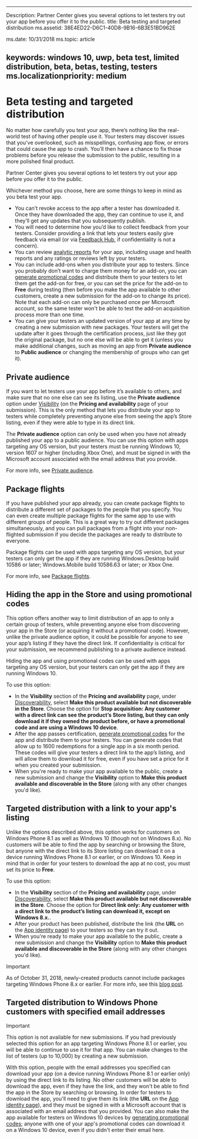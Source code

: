 ﻿---

Description: Partner Center gives you several options to let testers try out your app before you offer it to the public. 
title: Beta testing and targeted distribution
ms.assetid: 38E4ED22-D6C1-40D8-9B16-6B3E51BD962E

ms.date: 10/31/2018
ms.topic: article


keywords: windows 10, uwp, beta test, limited distribution, beta, betas, testing, testers
ms.localizationpriority: medium
---

# Beta testing and targeted distribution

No matter how carefully you test your app, there’s nothing like the real-world test of having other people use it. Your testers may discover issues that you’ve overlooked, such as misspellings, confusing app flow, or errors that could cause the app to crash. You’ll then have a chance to fix those problems before you release the submission to the public, resulting in a more polished final product. 

Partner Center gives you several options to let testers try out your app before you offer it to the public.

Whichever method you choose, here are some things to keep in mind as you beta test your app.

- You can’t revoke access to the app after a tester has downloaded it. Once they have downloaded the app, they can continue to use it, and they’ll get any updates that you subsequently publish.
- You will need to determine how you’d like to collect feedback from your testers. Consider providing a link that lets your testers easily give feedback via email (or via [Feedback Hub](../monetize/launch-feedback-hub-from-your-app.md), if confidentiality is not a concern). 
- You can review [analytic reports](analytics.md) for your app, including usage and health reports and any ratings or reviews left by your testers.
- You can include add-ons when you distribute your app to testers. Since you probably don’t want to charge them money for an add-on, you can [generate promotional codes](generate-promotional-codes.md) and distribute them to your testers to let them get the add-on for free, or you can set the price for the add-on to **Free** during  testing (then before you make the app available to other customers, create a new submission for the add-on to change its price). Note that each add-on can only be purchased once per Microsoft account, so the same tester won't be able to test the add-on acquisition process more than one time. 
- You can give your testers an updated version of your app at any time by creating a new submission with new packages. Your testers will get the update after it goes through the certification process, just like they got the original package, but no one else will be able to get it (unless you make additional changes, such as moving an app from **Private audience** to **Public audience** or changing the membership of groups who can get it).

## Private audience

If you want to let testers use your app before it’s available to others, and make sure that no one else can see its listing, use the **Private audience** option under [Visibility](choose-visibility-options.md) (on the **Pricing and availability** page of your submission). This is the only method that lets you distribute your app to testers while completely preventing anyone else from seeing the app’s Store listing, even if they were able to type in its direct link. 

The **Private audience** option can only be used when you have not already published your app to a public audience. You can use this option with apps targeting any OS version, but your testers must be running Windows 10, version 1607 or higher (including Xbox One), and must be signed in with the Microsoft account associated with the email address that you provide.

For more info, see [Private audience](choose-visibility-options.md#audience).


## Package flights

If you have published your app already, you can create package flights to distribute a different set of packages to the people that you specify. You can even create multiple package flights for the same app to use with different groups of people. This is a great way to try out different packages simultaneously, and you can pull packages from a flight into your non-flighted submission if you decide the packages are ready to distribute to everyone.

Package flights can be used with apps targeting any OS version, but your testers can only get the app if they are running Windows.Desktop build 10586 or later; Windows.Mobile build 10586.63 or later; or Xbox One.

For more info, see [Package flights](package-flights.md).


<span id="hide" />

## Hiding the app in the Store and using promotional codes

This option offers another way to limit distribution of an app to only a certain group of testers, while preventing anyone else from discovering your app in the Store (or acquiring it without a promotional code). However, unlike the private audience option, it could be possible for anyone to see your app’s listing if they have the direct link. If confidentiality is critical for your submission, we recommend publishing to a private audience instead.

Hiding the app and using promotional codes can be used with apps targeting any OS version, but your testers can only get the app if they are running Windows 10.

To use this option:

- In the **Visibility** section of the **Pricing and availability** page, under [Discoverability](choose-visibility-options.md#discoverability), select **Make this product available but not discoverable in the Store**. Choose the option for **Stop acquisition: Any customer with a direct link can see the product’s Store listing, but they can only download it if they owned the product before, or have a promotional code and are using a Windows 10 device**. 
- After the app passes certification, [generate promotional codes](generate-promotional-codes.md) for the app and distribute them to your testers. You can generate codes that allow up to 1600 redemptions for a single app in a six month period. These codes will give your testers a direct link to the app’s listing, and will allow them to download it for free, even if you have set a price for it when you created your submission.
- When you're ready to make your app available to the public, create a new submission and change the **Visibility** option to **Make this product available and discoverable in the Store** (along with any other changes you'd like).


## Targeted distribution with a link to your app's listing

Unlike the options described above, this option works for customers on Windows Phone 8.1 as well as Windows 10 (though not on Windows 8.x). No customers will be able to find the app by searching or browsing the Store, but anyone with the direct link to its Store listing can download it on a device running Windows Phone 8.1 or earlier, or on Windows 10. Keep in mind that in order for your testers to download the app at no cost, you must set its price to **Free**.

To use this option:
- In the **Visibility** section of the **Pricing and availability** page, under [Discoverability](choose-visibility-options.md#discoverability), select **Make this product available but not discoverable in the Store**. Choose the option for **Direct link only: Any customer with a direct link to the product’s listing can download it, except on Windows 8.x.**.
- After your product has been published, distribute the link (the **URL** on the [App identity page](view-app-identity-details.md)) to your testers so they can try it out.
- When you're ready to make your app available to the public, create a new submission and change the **Visibility** option to **Make this product available and discoverable in the Store** (along with any other changes you'd like).

> [!IMPORTANT]
> As of October 31, 2018, newly-created products cannot include packages targeting Windows Phone 8.x or earlier. For more info, see this [blog post](https://blogs.windows.com/buildingapps/2018/08/20/important-dates-regarding-apps-with-windows-phone-8-x-and-earlier-and-windows-8-8-1-packages-submitted-to-microsoft-store/#SzKghBbqDMlmAO4c.97).

## Targeted distribution to Windows Phone customers with specified email addresses

> [!IMPORTANT]
> This option is not available for new submissions. If you had previously selected this option for an app targeting Windows Phone 8.1 or earlier, you will be able to continue to use it for that app. You can make changes to the list of testers (up to 10,000) by creating a new submission. 

With this option, people with the email addresses you specified can download your app (on a device running Windows Phone 8.1 or earlier only) by using the direct link to its listing. No other customers will be able to download the app, even if they have the link, and they won't be able to find the app in the Store by searching or browsing. In order for testers to download the app, you'll need to give them its link (the **URL** on the [App identity page](view-app-identity-details.md)), and they must be signed in with a Microsoft account that is associated with an email address that you provided. You can also make the app available for testers on Windows 10 devices by [generating promotional codes](generate-promotional-codes.md); anyone with one of your app's promotional codes can download it on a Windows 10 device, even if you didn't enter their email here.
